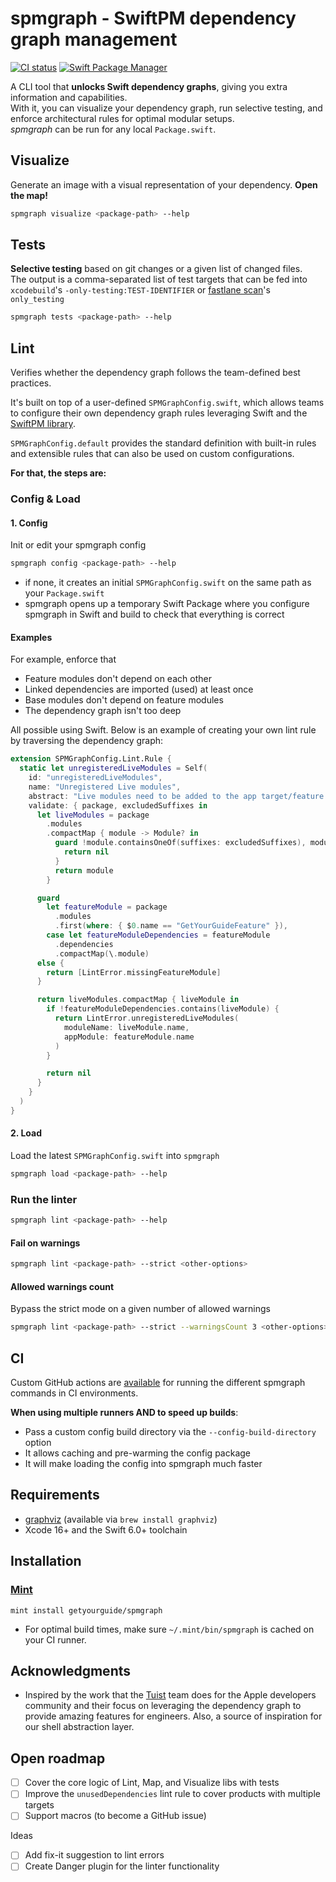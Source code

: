 # spmgraph - SwiftPM dependency graph management

[![CI status](https://github.com/getyourguide/spmgraph/actions/workflows/pull-request.yml/badge.svg)](https://github.com/getyourguide/spmgraph/actions/workflows/pull-request.yml)
[![Swift Package Manager](https://rawgit.com/jlyonsmith/artwork/master/SwiftPackageManager/swiftpackagemanager-compatible.svg)](https://swift.org/package-manager/)

A CLI tool that **unlocks Swift dependency graphs**, giving you extra information and capabilities.
<br>
With it, you can visualize your dependency graph, run selective testing, and enforce architectural rules for optimal modular setups.
<br>
_spmgraph_ can be run for any local `Package.swift`.

## Visualize
Generate an image with a visual representation of your dependency. **Open the map!**

```bash
spmgraph visualize <package-path> --help
```

## Tests
**Selective testing** based on git changes or a given list of changed files.
<br>
The output is a comma-separated list of test targets that can be fed into `xcodebuild`'s `-only-testing:TEST-IDENTIFIER` or [fastlane scan](https://docs.fastlane.tools/actions/scan/#scan)'s `only_testing`

```bash
spmgraph tests <package-path> --help
```

## Lint

Verifies whether the dependency graph follows the team-defined best practices.

It's built on top of a user-defined `SPMGraphConfig.swift`, which allows teams to configure their own dependency graph rules leveraging Swift and the [SwiftPM library](https://github.com/swiftlang/swift-package-manager/blob/a33af66bf40ea96ba54f1abd5a5c5440f2a7e323/Package.swift#L56).
<br>

`SPMGraphConfig.default` provides the standard definition with built-in rules and extensible rules that can also be used on custom configurations.

**For that, the steps are:**

### Config & Load

#### 1. Config
Init or edit your spmgraph config

```bash
spmgraph config <package-path> --help
```

- if none, it creates an initial `SPMGraphConfig.swift` on the same path as your `Package.swift`
- spmgraph opens up a temporary Swift Package where you configure spmgraph in Swift and build to check that everything is correct

#### Examples
For example, enforce that
- Feature modules don't depend on each other
- Linked dependencies are imported (used) at least once
- Base modules don't depend on feature modules
- The dependency graph isn't too deep

All possible using Swift. Below is an example of creating your own lint rule by traversing the dependency graph:
```swift
extension SPMGraphConfig.Lint.Rule {
  static let unregisteredLiveModules = Self(
    id: "unregisteredLiveModules",
    name: "Unregistered Live modules",
    abstract: "Live modules need to be added to the app target/feature module as dependencies.",
    validate: { package, excludedSuffixes in
      let liveModules = package
        .modules
        .compactMap { module -> Module? in
          guard !module.containsOneOf(suffixes: excludedSuffixes), module.isLiveModule else {
            return nil
          }
          return module
        }

      guard
        let featureModule = package
          .modules
          .first(where: { $0.name == "GetYourGuideFeature" }),
        case let featureModuleDependencies = featureModule
          .dependencies
          .compactMap(\.module)
      else {
        return [LintError.missingFeatureModule]
      }

      return liveModules.compactMap { liveModule in
        if !featureModuleDependencies.contains(liveModule) {
          return LintError.unregisteredLiveModules(
            moduleName: liveModule.name,
            appModule: featureModule.name
          )
        }

        return nil
      }
    }
  )
}
``` 

#### 2. Load
Load the latest `SPMGraphConfig.swift` into `spmgraph`

```bash
spmgraph load <package-path> --help
```

### Run the linter

```bash
spmgraph lint <package-path> --help
```

#### Fail on warnings

```bash
spmgraph lint <package-path> --strict <other-options>
```

#### Allowed warnings count
Bypass the strict mode on a given number of allowed warnings

```bash
spmgraph lint <package-path> --strict --warningsCount 3 <other-options>
```

## CI

Custom GitHub actions are [available](./github/actions) for running the different spmgraph commands in CI environments.

**When using multiple runners AND to speed up builds**:
- Pass a custom config build directory via the `--config-build-directory` option
- It allows caching and pre-warming the config package
- It will make loading the config into spmgraph much faster

## Requirements
- [graphviz](https://github.com/graphp/graphviz) (available via `brew install graphviz`)
- Xcode 16+ and the Swift 6.0+ toolchain

## Installation

### [Mint](https://github.com/yonaskolb/mint)

```
mint install getyourguide/spmgraph
```
* For optimal build times, make sure `~/.mint/bin/spmgraph` is cached on your CI runner.

## Acknowledgments
- Inspired by the work that the [Tuist](https://tuist.dev/) team does for the Apple developers community and their focus on leveraging the dependency graph to provide amazing features for engineers. Also, a source of inspiration for our shell abstraction layer. 

## Open roadmap
- [ ] Cover the core logic of Lint, Map, and Visualize libs with tests
- [ ] Improve the `unusedDependencies` lint rule to cover products with multiple targets
- [ ] Support macros (to become a GitHub issue)

Ideas
- [ ] Add fix-it suggestion to lint errors
- [ ] Create Danger plugin for the linter functionality
